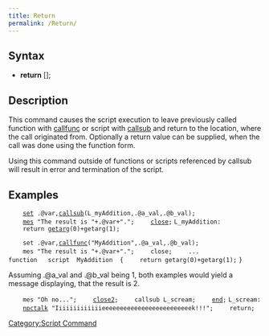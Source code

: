 ```yaml
---
title: Return
permalink: /Return/
---
```


Syntax
------

-   **return** \[<return value>\];

Description
-----------

This command causes the script execution to leave previously called function with [callfunc](/callfunc "wikilink") or script with [callsub](/callsub "wikilink") and return to the location, where the call originated from. Optionally a return value can be supplied, when the call was done using the function form.

Using this command outside of functions or scripts referenced by callsub will result in error and termination of the script.

Examples
--------

`    `[`set`](/set "wikilink")` .@var,`[`callsub`](/callsub "wikilink")`(L_myAddition,.@a_val,.@b_val);`
`    `[`mes`](/mes "wikilink")` "The result is "+.@var+".";`
`    `[`close`](/close "wikilink")`;`
`L_myAddition:`
`    return `[`getarg`](/getarg "wikilink")`(0)+getarg(1);`

`    set .@var,`[`callfunc`](/callfunc "wikilink")`("MyAddition",.@a_val,.@b_val);`
`    mes "The result is "+.@var+".";`
`    close;`
`    ...`
`function   script  MyAddition  {`
`    return getarg(0)+getarg(1);`
`}`

Assuming .@a_val and .@b_val being 1, both examples would yield a message displaying, that the result is 2.

`    mes "Oh no...";`
`    `[`close2`](/close2 "wikilink")`;`
`    callsub L_scream;`
`    `[`end`](/end "wikilink")`;`
`L_scream:`
`    `[`npctalk`](/npctalk "wikilink")` "Iiiiiiiiiiiiieeeeeeeeeeeeeeeeeeeeeeeeek!!!";`
`    return;`

[Category:Script Command](/Category:Script_Command "wikilink")